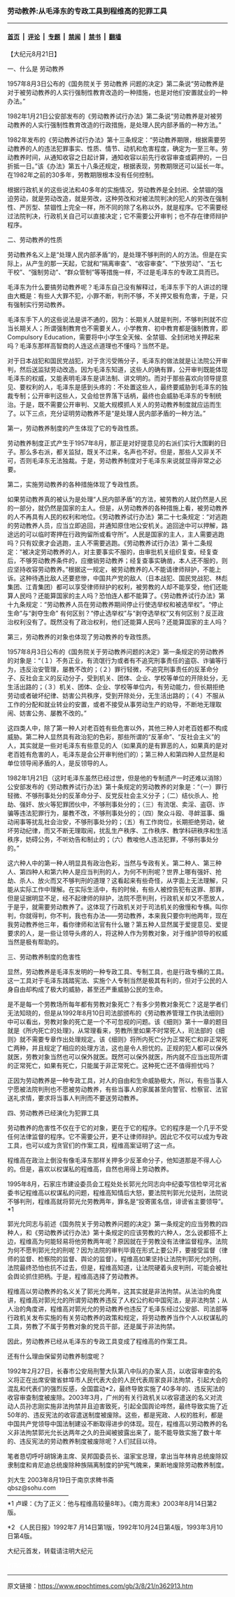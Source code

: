 ### 劳动教养:从毛泽东的专政工具到程维高的犯罪工具

---

#### [首页](../../../..?n362913) &nbsp;|&nbsp; [评论](../../../../../epoch-comment?n362913) &nbsp;|&nbsp; [专题](../../../../../epoch-special?n362913) &nbsp;|&nbsp; [禁闻](../../../../../epoch-news?n362913) &nbsp;|&nbsp; [禁书](../../../../../books?n362913) &nbsp;|&nbsp; [翻墙](https://github.com/gfw-breaker/nogfw/blob/master/README.md?n362913)


<div class="post_content" id="artbody" itemprop="articleBody">
 <!-- article content begin -->
 <p>
  【大纪元8月21日】
 </p>
 <p>
  一、什么是
  <ok href="https://www.epochtimes.com/gb/tag/%E5%8A%B3%E5%8A%A8%E6%95%99%E5%85%BB.html">
   劳动教养
  </ok>
 </p>
 <p>
  1957年8月3日公布的《国务院关于
  <ok href="https://www.epochtimes.com/gb/tag/%E5%8A%B3%E5%8A%A8%E6%95%99%E5%85%BB.html">
   劳动教养
  </ok>
  问题的决定》第二条说“劳动教养是对于被劳动教养的人实行强制性教育改造的一种措施，也是对他们安置就业的一种办法。”
 </p>
 <p>
  1982年1月21日公安部发布的《劳动教养试行办法》第二条说“劳动教养是对被劳动教养的人实行强制性教育改造的行政措施，是处理人民内部矛盾的一种方法。”
 </p>
 <p>
  1982年发布的《劳动教养试行办法》第十三条规定：“劳动教养期限，根据需要劳动教养的人的违法犯罪事实、性质、情节、动机和危害程度，确定为一至三年。劳动教养时间，从通知收容之日起计算，通知收容以前先行收容审查或羁押的，一日折抵一日。”该《办法》第五十八条还规定，根据表现，劳教期限还可以延长一年。在1982年之前的30多年，劳教期限根本没有任何控制。
 </p>
 <p>
  根据行政机关的这些说法和40多年的实施情况，劳动教养是全封闭、全禁锢的强迫劳动，就是劳动改造，就是劳改，这种劳改和对被法院判决的犯人的劳改在强制性、严厉型、禁锢性上完全一样，所不同的除了名称以外，就是程序。它不需要经过法院判决，行政机关自己可以直接决定；它不需要公开审判；也不存在律师辩护程序。
 </p>
 <p>
  二、劳动教养的性质
 </p>
 <p>
  劳动教养名义上是“处理人民内部矛盾”的，是处理不够判刑的人的方法。但是在实际上，从产生的那一天起，它就和“隔离审查”、“收容审查”、“下放劳动”、“五七干校”、“强制劳动”、“群众管制”等等措施一样，不过是毛泽东的专政工具而已。
 </p>
 <p>
  毛泽东为什么要搞劳动教养呢？毛泽东自己没有解释过，毛泽东手下的人讲过的理由大概是：有些人大罪不犯，小罪不断，判刑不够，不关押又极有危害，于是，只有强制实行劳动教养。
 </p>
 <p>
  毛泽东手下人的这些说法是讲不通的，因为：长期关人就是判刑，不够判刑就不应当长期关人；所谓强制教育也不需要关人，小学教育、初中教育都是强制教育，即Compulsory Education，需要将中小学生全天候、全禁锢、全封闭地关押起来吗？毛泽东那样高智商的人连这点道理也不懂吗？当然不是。
 </p>
 <p>
  对于日本战犯和国民党战犯，对于贪污受贿分子，毛泽东的做法就是让法院公开审判，然后送监狱劳动改造。因为毛泽东知道，这些人的确有罪，公开审判既能体现毛泽东的权威，又能表明毛泽东是讲法制、讲文明的。而对于那些喜欢向领导提意见、要权利的人，毛泽东是感到头疼的：不处置这些人，最终要威胁到毛泽东的独裁专制；公开审判这些人，又会给世界落下话柄，最终也会威胁毛泽东的专制统治。于是，既不需要公开审判、又能大规模抓人关人的劳动教养制度就应运而生了。以下三点，充分证明劳动教养不是“是处理人民内部矛盾的一种方法。”
 </p>
 <p>
  第一，劳动教养制度的产生体现了它的专政性质。
 </p>
 <p>
  劳动教养制度正式产生于1957年8月，那正是对好提意见的右派们实行大围剿的日子。那么多右派，都关监狱，既关不过来，名声也不好。但是，那些人又非关不可，否则毛泽东无法独裁。于是，劳动教养制度对于毛泽东来说就显得非常之必要。
 </p>
 <p>
  第二，实施劳动教养的各种措施体现了专政性质。
 </p>
 <p>
  如果劳动教养真的被认为是处理“人民内部矛盾”的方法，被劳教的人就仍然是人民的一部分，就仍然是国家的主人。但是，从劳动教养的各种措施上看，被劳动教养的人不再具有人民的权利和地位。《劳动教养试行办法》第二十七条规定：“对逃跑的劳动教养人员，应当立即追回，并通知原住地公安机关。追回途中可以押解，路途远的可以临时寄押在行政拘留所或看守所”。人民是国家的主人，主人需要逃跑吗？只有奴隶才会逃跑，主人不需要逃跑。《劳动教养试行办法》第十二条规定：“被决定劳动教养的人，对主要事实不服的，由审批机关组织复查。经复查后，不够劳动教养条件的，应撤销劳动教养；经复查事实确凿，本人还不服的，则应坚持收容劳动教养。”根据这一规定，被劳动教养的人不能请律师辩护，不能上诉。这种待遇比敌人还要悲惨，中国共产党的敌人（日本战犯、国民党战犯、林彪集团、江青集团）都可以享受律师辩护的权利，被劳教的人却不能享受，他们还能算人民吗？还能算国家的主人吗？恐怕连人都不能算了。《劳动教养试行办法》第十九条规定：“劳动教养人员在劳动教养期间停止行使选举权和被选举权”。“停止生命”与“剥夺生命” 有何区别？“停止选举权”与“剥夺选举权”又有何区别？反正政治权利没有了。既然没有了政治权利，他们还能算人民吗？还能算国家的主人吗？
 </p>
 <p>
  第三，劳动教养的对象也体现了劳动教养的专政性质。
 </p>
 <p>
  1957年8月3日公布的《国务院关于劳动教养问题的决定》第一条规定的劳动教养的对象是：“（１）不务正业，有流氓行为或者有不追究刑事责任的盗窃、诈骗等行为，违反治安管理，屡教不改的；（２）罪行轻微，不追究刑事责任的反革命分子、反社会主义的反动分子，受到机关、团体、企业、学校等单位的开除处分，无生活出路的；（３）机关、团体、企业、学校等单位内，有劳动能力，但长期拒绝劳动或者破坏纪律、妨害公共秩序，受到开除处分，无生活出路的；（４）不服从工作的分配和就业转业的安置，或者不接受从事劳动生产的劝导，不断地无理取闹、妨害公务、屡教不改的。”
 </p>
 <p>
  这四类人中，除了第一种人对老百姓有些危害以外，其他三种人对老百姓都不构成威胁。第二种人显然具有政治犯的色彩，那些所谓的“反革命”、“反社会主义”的人，其实就是一些对毛泽东有些意见的人（如果真的是有罪恶的人，如果真的是对老百姓有危害的人，毛泽东是会公开审判他们的）；第三种人和第四种人显然是和单位领导闹矛盾的人，是反领导的人。
 </p>
 <p>
  1982年1月21日（这时毛泽东虽然已经过世，但是他的专制遗产一时还难以消除）公安部发布的《劳动教养试行办法》第十条规定的劳动教养的对象是：“（一）罪行轻微、不够刑事处分的反革命分子、反党反社会主义分子；（二）结伙杀人、抢劫、强奸、放火等犯罪团伙中，不够刑事处分的；（三）有流氓、卖淫、盗窃、诈骗等违法犯罪行为，屡教不改，不够刑事处分的；（四）聚众斗殴、寻衅滋事、煽动闹事等扰乱社会治安，不够刑事处分的；（五）有工作岗位，长期拒绝劳动，破坏劳动纪律，而又不断无理取闹，扰乱生产秩序、工作秩序、教学科研秩序和生活秩序，妨碍公务，不听劝告和制止的；（六）教唆他人违法犯罪，不够刑事处分的。”
 </p>
 <p>
  这六种人中的第一种人明显具有政治色彩，当然与专政有关。第二种人、第三种人、第四种人和第六种人是应当判刑的人，为何不判刑呢？世界上哪有强奸、抢劫、杀人、放火而又不够判刑的道理？这看起来有些奇怪，从字面上无法理解，只能从实际工作中理解。在实际生活中，有的时候，有些人被控告犯有这罪、那罪，但是证据明显不足，经不起律师的辩护，法院不愿判刑，行政机关却又不愿放人，于是乎，就需要劳动教养了。这体现了行政机关对于司法机关的傲慢和专横。叫你判，你就得判，你不判，我也有办法——劳动教养，本来我只要你判他两年，现在我劳动教养他三年，看你律师和法官有什么辙？第五种人显然属于爱提意见、爱提要求的人，是一些让领导头疼的人，将这种人作为劳教对象，对于维护领导的权威当然是极有帮助的。
 </p>
 <p>
  三、劳动教养制度的危害性
 </p>
 <p>
  显然，劳动教养是毛泽东发明的一种专政工具、专制工具，也是行政专横的工具。这一工具对于毛泽东践踏宪法、实施个人专制当然是极其有利的，但对于公民的人身自由却构成了极大的威胁，甚至还严重威胁公民的生命。
 </p>
 <p>
  是不是每一个劳教场所每年都有劳教对象死亡？有多少劳教对象死亡？这是学者们无法知晓的，但是从1992年8月10日司法部颁布的《劳动教养管理工作执法细则》中可以看出，劳教对象的死亡是一个不可忽视的问题。该《细则》第十一章的题目就是《所内死亡的处理》，从常理看来，劳教所里如果不时常死人，司法部的《细则》就不需要专章作出处理规定。该《细则》将所内死亡分为正常死亡和非正常死亡两种，并且规定了相应的处理方法，这也是令人担忧的。正规的犯人都可以保外就医，劳教对象当然也可以保外就医。既然可以保外就医，所内就不应当出现所谓的正常死亡，如果有死亡，只能属于非正常死亡。这种死亡还不值得担忧吗？
 </p>
 <p>
  正因为劳动教养是一种专政工具，对人的自由和生命威胁极大，所以，有些当事人宁愿被法院判刑也不愿被劳动教养，有些当事人的家属甚至向警官、检察官、法官送礼求情，要求将当事人判刑而不要送劳动教养。
 </p>
 <p>
  四、劳动教养已经演化为犯罪工具
 </p>
 <p>
  劳动教养的危害性不仅在于它的对象，更在于它的程序。它的程序是一个几乎不受任何法律监督的程序。它不需要公开，更不让律师辩护。因此它不仅可以成为专政工具，也可以成为贪官们的作案工具，程维高案证明了这一点。
 </p>
 <p>
  程维高在政治上倒没有像毛泽东那样关押多少反革命分子，他知道那是不得人心的。但是，喜欢以权谋私的程维高，自然也用得上劳动教养。
 </p>
 <p>
  1995年8月，石家庄市建设委员会工程处处长郭光允同志向中纪委写信检举河北省委书记程维高以权谋私的问题，程维高知情后大怒，要法院判郭光允徒刑，法院说不够判刑，程维高就将郭光允劳教两年，罪名是“投寄匿名信，诽谤省主要领导”。*1
 </p>
 <p>
  郭光允同志与前述《国务院关于劳动教养问题的决定》第一条规定的应当劳教的四种人，和《劳动教养试行办法》第十条规定的应该劳教的六种人，怎么说都搭不上边，程维高为何能轻易将他劳教两年呢？原因就在于劳教没有法律监督程序。法院为何不愿判郭光允的刑呢？因为法院的审判毕竟在形式上要公开，要接受监督（律师的监督、检察院的监督、舆论的监督）。程维高如果坚持让法院判郭光允的刑，法院最终恐怕也抗不过去，但是，程维高知道，让法院硬着头皮判刑，可能会被社会舆论抓住把柄。于是，程维高选择了劳动教养。
 </p>
 <p>
  程维高以劳动教养的名义关了郭光允两年，这其实就是非法拘禁。从法治的角度讲，程维高对郭光允的所谓劳动教养违反了人权公约和中国宪法，是非法拘禁；从人治的角度讲，程维高对郭光允的劳动教养也违反了毛泽东经过公安部、司法部等行政机关发布实施的有关劳动教养的政策和规定，将劳动教养当作个人以权谋私的工具，劳教了不属于劳教对象的党员干部，还是属于非法拘禁。
 </p>
 <p>
  因此，劳动教养已经从毛泽东的专政工具变成了程维高的作案工具。
 </p>
 <p>
  还有什么理由保留劳动教养制度呢？
 </p>
 <p>
  1992年2月27日，长春市公安局刑警大队第八中队的办案人员，以收容审查的名义将正在出席安徽省蚌埠市人民代表大会的人民代表周家良非法拘禁，引起大会的混乱和代表们的强烈反感，全国震动*2，最终导致实施了40多年的、违反宪法的收容审查制度被废除。2003年3月，广州的有关行政机关以收容遣送的名义对流动人员孙志刚实施非法拘禁并且迫害致死，引起全国舆论哗然，最终导致实施了近50年的、违反宪法的收容遣送制度被废除。这些，都是宪政、人权的胜利，都是中国共产党领导中国法制建设不断取得进步的体现。现在，程维高以劳动教养的名义非法拘禁郭光允长达两年之久的丑闻被披露出来了，能不能导致实施了数十年的、违反宪法的劳动教养制度被废除呢？人们拭目以待。
 </p>
 <p>
  笔者恳切呼吁胡锦涛主席、吴邦国委员长、温家宝总理，拿出当年林肯总统废除奴隶制度和肯尼迪总统废除种族隔离制度的护宪气魄来，果断地废除劳动教养制度。
 </p>
 <p>
  刘大生  2003年8月19日于南京求稗书斋
  <br/>
  qbsz@sohu.com
  <br/>
  ——————————
  <br/>
  *1 卢嵘：《为了正义：他与程维高较量8年》。《南方周末》2003年8月14日第2版。
 </p>
 <p>
  *2 《人民日报》1992年7 月14日第1版，1992年10月24日第4版，1993年3月10日第4版。
 </p>
 <p>
  大纪元首发，转载请注明大纪元
 </p>
 <p>
  <font color="#ffffff">
   (http://www.dajiyuan.com)
  </font>
 </p>
 <!-- article content end -->
 <div id="below_article_ad">
 </div>
</div>


---

原文链接：https://www.epochtimes.com/gb/3/8/21/n362913.htm